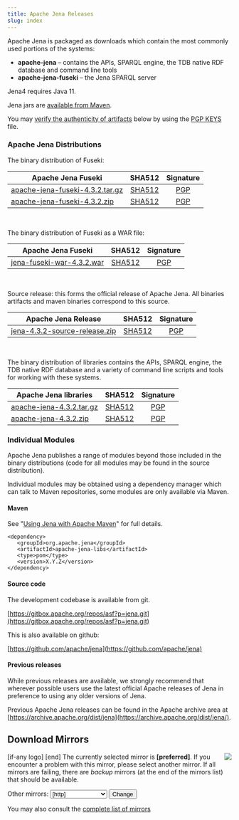 ```yaml
---
title: Apache Jena Releases
slug: index
---
```

Apache Jena is packaged as downloads which contain the most commonly used portions of the systems:

- **apache-jena** &ndash; contains the APIs, SPARQL engine, the TDB native RDF database and command line tools
- **apache-jena-fuseki** &ndash; the Jena SPARQL server

Jena4 requires Java 11.

Jena jars are [available from Maven](maven.html).

You may [verify the authenticity of artifacts](https://www.apache.org/info/verification.html) below by using the [PGP KEYS](https://downloads.apache.org/jena/KEYS) file.

### Apache Jena Distributions

The binary distribution of Fuseki:

| Apache Jena Fuseki  | SHA512 | Signature |
| ------------ | :----: | :-------: |
| <a href="[preferred]jena/binaries/apache-jena-fuseki-4.3.2.tar.gz">apache-jena-fuseki-4.3.2.tar.gz</a> | [SHA512](https://downloads.apache.org/jena/binaries/apache-jena-fuseki-4.3.2.tar.gz.sha512) | [PGP](https://downloads.apache.org/jena/binaries/apache-jena-fuseki-4.3.2.tar.gz.asc) |
| <a href="[preferred]jena/binaries/apache-jena-fuseki-4.3.2.zip">apache-jena-fuseki-4.3.2.zip</a> | [SHA512](https://downloads.apache.org/jena/binaries/apache-jena-fuseki-4.3.2.zip.sha512) | [PGP](https://downloads.apache.org/jena/binaries/apache-jena-fuseki-4.3.2.zip.asc) |
<p>&nbsp;</p>

The binary distribution of Fuseki as a WAR file:

| Apache Jena Fuseki  | SHA512 | Signature |
| ------------ | :----: | :-------: |
| <a href="[preferred]jena/binaries/jena-fuseki-war-4.3.2.war">jena-fuseki-war-4.3.2.war</a> | [SHA512](https://downloads.apache.org/jena/binaries/jena-fuseki-war-4.3.2.war.sha512) | [PGP](https://downloads.apache.org/jena/binaries/jena-fuseki-war-4.3.2.war.asc) |

<p>&nbsp;</p>
Source release: this forms the official release of Apache Jena. All binaries artifacts and maven binaries correspond to this source.

| Apache Jena Release | SHA512 | Signature |
| ------------ | :----: | :-------: |
|<a href="[preferred]jena/source/jena-4.3.2-source-release.zip">jena-4.3.2-source-release.zip</a> | [SHA512](https://downloads.apache.org/jena/source/jena-4.3.2-source-release.zip.sha512) | [PGP](https://downloads.apache.org/jena/source/jena-4.3.2-source-release.zip.asc) |

<p>&nbsp;</p>
The binary distribution of libraries contains the APIs, SPARQL engine, the TDB native RDF database and a variety of command line scripts and tools for working with these systems.

| Apache Jena libraries | SHA512 | Signature |
| ------------ | :----: | :-------: |
|<a href="[preferred]jena/binaries/apache-jena-4.3.2.tar.gz">apache-jena-4.3.2.tar.gz</a> | [SHA512](https://downloads.apache.org/jena/binaries/apache-jena-4.3.2.tar.gz.sha512) | [PGP](https://downloads.apache.org/jena/binaries/apache-jena-4.3.2.tar.gz.asc) |
| <a href="[preferred]jena/binaries/apache-jena-4.3.2.zip">apache-jena-4.3.2.zip</a> | [SHA512](https://downloads.apache.org/jena/binaries/apache-jena-4.3.2.zip.sha512) | [PGP](https://downloads.apache.org/jena/binaries/apache-jena-4.3.2.zip.asc) |

### Individual Modules

Apache Jena publishes a range of modules beyond those included in the binary distributions (code for all modules may be found in the source distribution).

Individual modules may be obtained using a dependency manager which can talk to Maven repositories, some modules are only available via Maven.

#### Maven

See "[Using Jena with Apache Maven](maven.html)" for full details.

    <dependency>
       <groupId>org.apache.jena</groupId>
       <artifactId>apache-jena-libs</artifactId>
       <type>pom</type>
       <version>X.Y.Z</version>
    </dependency>

#### Source code

The development codebase is available from git.

[https://gitbox.apache.org/repos/asf?p=jena.git](https://gitbox.apache.org/repos/asf?p=jena.git)

This is also available on github:

[https://github.com/apache/jena](https://github.com/apache/jena)

#### Previous releases

While previous releases are available, we strongly recommend that wherever
possible users use the latest official Apache releases of Jena in
preference to using any older versions of Jena.

Previous Apache Jena releases can be found in the Apache archive area
at [https://archive.apache.org/dist/jena](https://archive.apache.org/dist/jena/).

## Download Mirrors

<p>[if-any logo]
<a href="[link]">
  <img align="right" src="[logo]" border="0" />
</a>[end]
The currently selected mirror is <b>[preferred]</b>.  If you encounter a problem with this mirror, please select another mirror.  If all
mirrors are failing, there are <i>backup</i> mirrors (at the end of the mirrors list) that should be available.</p>

<form action="[location]" method="get" id="SelectMirror">
Other mirrors: <select name="Preferred">
[if-any http]
  [for http]<option value="[http]">[http]</option>[end]
[end]

[if-any ftp]
  [for ftp]<option value="[ftp]">[ftp]</option>[end]
[end]
[if-any backup]
  [for backup]<option value="[backup]">[backup]
  (backup)</option>[end]
[end]
</select>
<input type="submit" value="Change" />
</form>

You may also consult the [complete list of mirrors](https://www.apache.org/mirrors/)
